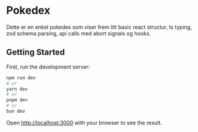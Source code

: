 # Pokedex

Dette er en enkel pokedex som viser frem litt basic react structur, ts typing, zod schema parsing, api calls med abort signals og hooks.

## Getting Started

First, run the development server:

```bash
npm run dev
# or
yarn dev
# or
pnpm dev
# or
bun dev
```

Open [http://localhost:3000](http://localhost:3000) with your browser to see the result.
